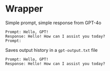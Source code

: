 # Wrapper

Simple prompt, simple response from GPT-4o
```
Prompt: Hello, GPT!
Response: Hello! How can I assist you today?
Prompt:
```

Saves output history in a `gpt-output.txt` file
```
Prompt: Hello, GPT!
Response: Hello! How can I assist you today?
```
